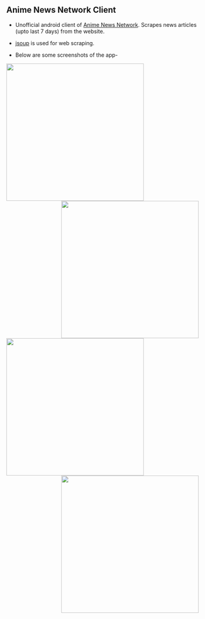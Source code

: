 ## Anime News Network Client

* Unofficial android client of [Anime News Network](https://www.animenewsnetwork.com/). Scrapes news articles (upto last 7 days) from the website.

* [jsoup](https://jsoup.org/) is used for web scraping.

* Below are some screenshots of the app-

<img src="https://user-images.githubusercontent.com/35342732/60393380-269cef80-9b32-11e9-9771-6a578b8501c0.png" width="360" align="left"> <img src="https://user-images.githubusercontent.com/35342732/60393389-69f75e00-9b32-11e9-8bde-b29a0304b2cb.png" width="360" align="right">

<img src="https://user-images.githubusercontent.com/35342732/60393409-ae82f980-9b32-11e9-89c5-bcbc7ff19200.png" width="360" align="left"> <img src="https://user-images.githubusercontent.com/35342732/60393421-cbb7c800-9b32-11e9-93e1-38291ef00d80.png" width="360" align="right">